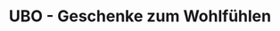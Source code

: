 ---
title: "UBO - Geschenke zum Wohlfühlen"
url: /dresden/ubo-geschenke-zum-wohlfuehlen/
shop: Andenken
---